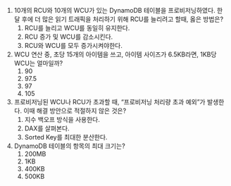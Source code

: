 1. 10개의 RCU와 10개의 WCU가 있는 DynamoDB 테이블을 프로비저닝하였다. 한달 후에 더 많은 읽기 트래픽을 처리하기 위해 RCU를 늘리려고 할때, 옳은 방법은?
    1. RCU를 늘리고 WCU를 동일히 유지한다.
    2. RCU 증가 및 WCU를 감소시킨다.
    3. RCU와 WCU를 모두 증가시켜야한다.
2. WCU 연산 중, 초당 15개의 아이템을 쓰고, 아이템 사이즈가 6.5KB라면, 1KB당 WCU는 얼마일까?
    1. 90
    2. 97.5
    3. 97
    4. 105
3. 프로비저닝된 WCU나 RCU가 초과할 때, “프로비저닝 처리량 초과 예외”가 발생한다. 이때 해결 방안으로 적절하지 않은 것은?
    1. 지수 백오프 방식을 사용한다.
    2. DAX를 살펴본다.
    3. Sorted Key를 최대한 분산한다.
4. DynamoDB 테이블의 항목의 최대 크기는?
    1. 200MB
    2. 1KB
    3. 400KB
    4. 500KB
